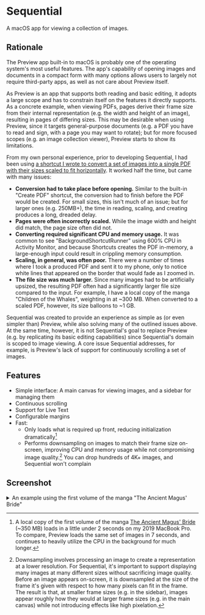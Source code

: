 # Sequential

A macOS app for viewing a collection of images.

## Rationale

The Preview app built-in to macOS is probably one of the operating system's most useful features. The app's capability of opening images and documents in a compact form with many options allows users to largely not require third-party apps, as well as not care about Preview itself.

As Preview is an app that supports both reading and basic editing, it adopts a large scope and has to constrain itself on the features it directly supports. As a concrete example, when viewing PDFs, pages derive their frame size from their internal representation (e.g. the width and height of an image), resulting in pages of differing sizes. This may be desirable when using Preview, since it targets general-purpose documents (e.g. a PDF you have to read and sign, with a page you may want to rotate); but for more focused scopes (e.g. an image collection viewer), Preview starts to show its limitations.

From my own personal experience, prior to developing Sequential, I had been using [a shortcut I wrote to convert a set of images into a single PDF with their sizes scaled to fit horizontally][shortcut]. It worked half the time, but came with many issues:
- **Conversion had to take place before opening.** Similar to the built-in "Create PDF" shortcut, the conversion had to finish before the PDF would be created. For small sizes, this isn't much of an issue; but for larger ones (e.g. 250MB+), the time in reading, scaling, and creating produces a long, dreaded delay.
- **Pages were often incorrectly scaled.** While the image width and height did match, the page size often did not.
- **Converting required significant CPU and memory usage.** It was common to see "BackgroundShortcutRunner" using 600% CPU in Activity Monitor, and because Shortcuts creates the PDF in-memory, a large-enough input could result in crippling memory consumption.
- **Scaling, in general, was often poor.** There were a number of times where I took a produced PDF and sent it to my phone, only to notice white lines that appeared on the border that would fade as I zoomed in.
- **The file size was much larger.** Since many images had to be artificially upsized, the resulting PDF often had a significantly larger file size compared to the input. For example, I have a local copy of the manga "Children of the Whales", weighting in at ~300 MB. When converted to a scaled PDF, however, its size balloons to ~1 GB.

Sequential was created to provide an experience as simple as (or even simpler than) Preview, while also solving many of the outlined issues above. At the same time, however, it is not Sequential's goal to replace Preview (e.g. by replicating its basic editing capabilities) since Sequential's domain is scoped to image viewing. A core issue Sequential addresses, for example, is Preview's lack of support for continuously scrolling a set of images.

## Features

- Simple interface: A main canvas for viewing images, and a sidebar for managing them
- Continuous scrolling
- Support for Live Text
- Configurable margins
- Fast:
  - Only loads what is required up front, reducing initialization dramatically[^1]
  - Performs downsampling on images to match their frame size on-screen, improving CPU and memory usage while not compromising image quality.[^2] You can drop hundreds of 4K+ images, and Sequential won't complain

## Screenshot

<details>
  <summary>An example using the first volume of the manga "The Ancient Magus' Bride"</summary>
  
  <img src="Documentation/Screenshot.png" alt="The app showcasing the main canvas with one image, and a sidebar with three images.">
</details>

[^1]: A local copy of the first volume of the manga [The Ancient Magus' Bride](https://en.wikipedia.org/wiki/The_Ancient_Magus%27_Bride) (~350 MB) loads in a little under 2 seconds on my 2019 MacBook Pro. To compare, Preview loads the same set of images in 7 seconds, and continues to heavily utilize the CPU in the background for much longer.
[^2]: Downsampling involves processing an image to create a representation at a lower resolution. For Sequential, it's important to support displaying many images at many different sizes without sacrificing image quality. Before an image appears on-screen, it is downsampled at the size of the frame it's given with respect to how many pixels can fit in the frame. The result is that, at smaller frame sizes (e.g. in the sidebar), images appear roughly how they would at larger frame sizes (e.g. in the main canvas) while not introducing effects like high pixelation. 

[shortcut]: https://kyleerhabor.com/convert-images-to-same-width-pdf.shortcut

